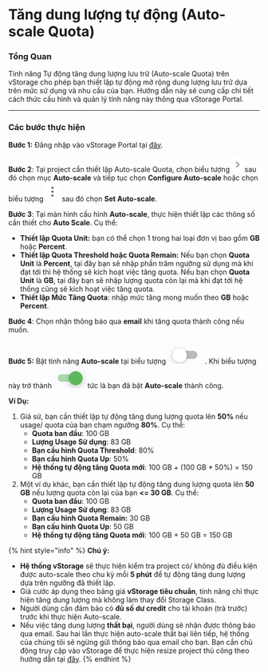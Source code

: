 # Tăng dung lượng tự động (Auto-scale Quota)

### Tổng Quan

Tính năng Tự động tăng dung lượng lưu trữ (Auto-scale Quota) trên vStorage cho phép bạn thiết lập tự động mở rộng dung lượng lưu trữ dựa trên mức sử dụng và nhu cầu của bạn. Hướng dẫn này sẽ cung cấp chi tiết cách thức cấu hình và quản lý tính năng này thông qua vStorage Portal.

***

### Các bước thực hiện

**Bước 1:** Đăng nhập vào vStorage Portal tại [đây](https://vstorage.console.vngcloud.vn/overview).

**Bước 2**: Tại project cần thiết lập Auto-scale Quota, chọn biểu tượng <img src="../../../../../.gitbook/assets/image (398).png" alt="" data-size="line"> sau đó chọn mục **Auto-scale** và tiếp tục chọn **Configure Auto-scale** hoặc chọn biểu tượng <img src="../../../../../.gitbook/assets/image (400).png" alt="" data-size="line"> sau đó chọn **Set Auto-scale**.

**Bước 3**: Tại màn hình cấu hình **Auto-scale**, thực hiện thiết lập các thông số cần thiết cho **Auto Scale**. Cụ thể:&#x20;

* **Thiết lập Quota Unit:** bạn có thể chọn 1 trong hai loại đơn vị bao gồm **GB** hoặc **Percent**.
* **Thiết lập Quota Threshold hoặc Quota Remain:** Nếu bạn chọn **Quota Unit** là **Percent**, tại đây bạn sẽ nhập phần trăm ngưỡng sử dụng mà khi đạt tới thì hệ thống sẽ kích hoạt việc tăng quota. Nếu bạn chọn **Quota Unit** là **GB**, tại đây bạn sẽ nhập lượng quota còn lại mà khi đạt tới hệ thống cũng sẽ kích hoạt việc tăng quota.&#x20;
* **Thiết lập Mức Tăng Quota**: nhập mức tăng mong muốn theo **GB** hoặc **Percent**.

**Bước 4**: Chọn nhận thông báo qua **email** khi tăng quota thành công nếu muốn.

**Bước 5:** Bật tính năng **Auto-scale** tại biểu tượng <img src="../../../../../.gitbook/assets/image (402).png" alt="" data-size="line">. Khi biểu tượng này trở thành <img src="../../../../../.gitbook/assets/image (403).png" alt="" data-size="line">tức là bạn đã bật **Auto-scale** thành công.&#x20;

**Ví Dụ:**&#x20;

1. Giả sử, bạn cần thiết lập tự động tăng dung lượng quota lên **50%** nếu usage/ quota của bạn chạm ngưỡng **80%**. Cụ thể:
   * **Quota ban đầu**: 100 GB
   * **Lượng Usage Sử dụng**: 83 GB
   * **Bạn cấu hình Quota Threshold**: 80%
   * **Bạn cấu hình Quota Up**: 50%
   * **Hệ thống tự động tăng Quota mới**: 100 GB + (100 GB \* 50%) = 150 GB
2. Một ví dụ khác, bạn cần thiết lập tự động tăng dung lượng quota lên **50 GB** nếu lượng quota còn lại của bạn **<= 30 GB**. Cụ thể:&#x20;
   * **Quota ban đầu**: 100 GB
   * **Lượng Usage Sử dụng**: 83 GB
   * **Bạn cấu hình Quota Remain:** 30 GB
   * **Bạn cấu hình Quota Up**: 50 GB
   * **Hệ thống tự động tăng Quota mới**: 100 GB + 50 GB = 150 GB

{% hint style="info" %}
**Chú ý:**

* **Hệ thống vStorage** sẽ thực hiện kiểm tra project có/ không đủ điều kiện được auto-scale theo chu kỳ mỗi **5 phút** để tự động tăng dung lượng dựa trên ngưỡng đã thiết lập.
* Giá cước áp dụng theo bảng giá **vStorage tiêu chuẩn**, tính năng chỉ thực hiện tăng dung lượng mà không làm thay đổi Storage Class.
* Người dùng cần đảm bảo có **đủ số dư credit** cho tài khoản (trả trước) trước khi thực hiện Auto-scale.
* Nếu việc tăng dung lượng **thất bại**, người dùng sẽ nhận được thông báo qua email. Sau hai lần thực hiện auto-scale thất bại liên tiếp, hệ thống của chúng tôi sẽ ngừng gửi thông báo qua email cho bạn. Bạn cần chủ động truy cập vào vStorage để thực hiện resize project thủ công theo hướng dẫn tại [đây](tang-giam-han-muc-project.md).
{% endhint %}
